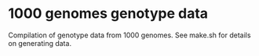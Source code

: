 # 1000 genomes genotype data

Compilation of genotype data from 1000 genomes. See make.sh for
details on generating data.
